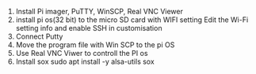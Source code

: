 1. Install Pi imager, PuTTY, WinSCP, Real VNC Viewer
2. install pi os(32 bit) to the micro SD card with WIFI setting
   Edit the Wi-Fi setting info and enable SSH in customisation
4. Connect Putty
5. Move the program file with Win SCP to the pi OS
6. Use Real VNC Viwer to controll the PI os
7. Install sox
      sudo apt install -y alsa-utils sox
